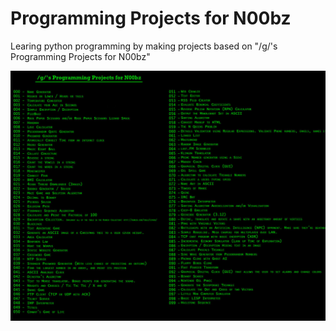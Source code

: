 # Programming Projects for N00bz
Learing python programming by making projects based on "/g/'s Programming Projects for N00bz"

![Image](/Programming-Projects-for-N00bz.png?raw=true "Programming Projects for N00bz")
